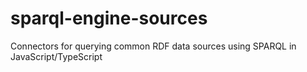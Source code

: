 # sparql-engine-sources
Connectors for querying common RDF data sources using SPARQL in JavaScript/TypeScript
